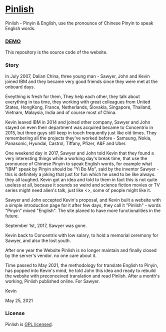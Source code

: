 # [Pinlish](https://jiang-ning.github.io/pinlish/)

Pinlish - Pinyin & English, use the pronounce of Chinese Pinyin to speak English words.

### [DEMO](https://jiang-ning.github.io/pinlish/)

This repository is the source code of the website.

### Story

In July 2007, Dalian China, three young man - Sawyer, John and Kevin joined IBM and they became very good friends since they were met at the onboard days.

Eveything is fresh for them, They help each other, they talk about everything in tea time, they working with great colleagues from United States, HongKong, France, Netherlands, Slovakia, Singapore, Thailand, Vietnam, Malaysia, India and of course most of China.

Kevin leaved IBM in 2014 and joined other company, Sawyer and John stayed on even their department was acquired became to Concentrix in 2015, but three guys still keep in touch frequently just like old times. They remembering all the projects they've worked before - Samsung, Nokia, Panasonic, Hyundai, Castrol, Tiffany, Pfizer, A&F and Uber.

One weekend day in 2017, Sawyer and John told Kevin that they found a very interesting things while a working day's break time, that use the pronounce of Chinese Pinyin to speak English words, for example what "IBM" speak by Pinyin should be "Yi Bo Mo", said by the inventor Sawyer - this is definitely a joking that just for fun which he used to be like always. they all laughed. Kevin got an idea and told to them in fact this is not quite useless at all, because it sounds so weird and science fiction movies or TV series might need alien's talk, just like <<Star Wars>>, some of people might like it.

Sawyer and John accepted Kevin's proposal, and Kevin built a website with a simple introduction page for it after few days, they call it "Pinlish" - words "Pinyin" mixed "English". The site planed to have more functionalities in the future.

September 1st, 2017, Sawyer was gone.

Kevin back to Concentrix with low salary, to hold a memorial ceremony for Sawyer, and also the lost youth.

After one year the Website Pinlish is no longer maintain and finally closed by the server's vendor. no one care about it.

Time passed to May 2021, the methodology for translate English to Pinyin, has popped into Kevin's mind, he told John this idea and ready to rebuild the website with preconceived translation and read Pinlish. After a month's working, Pinlish published online. For Sawyer.

Kevin

May 25, 2021

### License

Pinlish is [GPL licensed](./LICENSE).